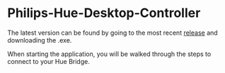 # Philips-Hue-Desktop-Controller

The latest version can be found by going to the most recent [release](https://github.com/Weston-Arnold/Philips-Hue-Controller/releases) and downloading the .exe.

When starting the application, you will be walked through the steps to connect to your Hue Bridge.
